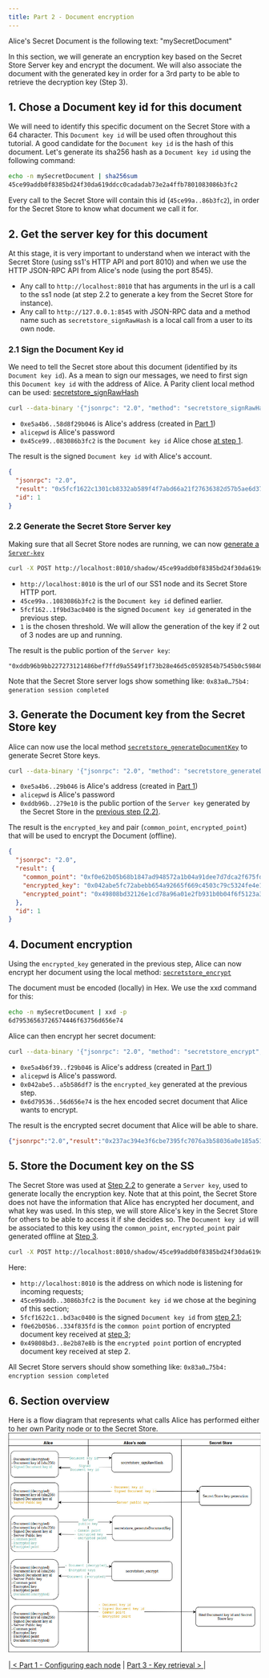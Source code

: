 ```yaml
---
title: Part 2 - Document encryption
---
```



Alice's Secret Document is the following text: "mySecretDocument"

In this section, we will generate an encryption key based on the Secret Store  Server key and encrypt the document. We will also associate the document with the generated key in order for a 3rd party to be able to retrieve the decryption key (Step 3). 

## 1. Chose a Document key id for this document

We will need to identify this specific document on the Secret Store with a 64 character. This `Document key id` will be used often throughout this tutorial. A good candidate for the `Document key id` is the hash of this document. Let's generate its sha256 hash as a `Document key id` using the following command:
```bash 
echo -n mySecretDocument | sha256sum
45ce99addb0f8385bd24f30da619ddcc0cadadab73e2a4ffb7801083086b3fc2
```

Every call to the Secret Store will contain this id (`45ce99a..86b3fc2`), in order for the Secret Store to know what document we call it for.

## 2. Get the server key for this document

At this stage, it is very important to understand when we interact with the Secret Store (using ss1's HTTP API and port 8010) and when we use the HTTP JSON-RPC API from Alice's node (using the port 8545).
- Any call to `http://localhost:8010` that has arguments in the url is a call to the ss1 node (at step 2.2 to generate a key from the Secret Store for instance).
- Any call to `http://127.0.0.1:8545` with JSON-RPC data and a method name such as `secretstore_signRawHash` is a local call from a user to its own node.

### 2.1 Sign the Document Key id

We need to tell the Secret store about this document (identified by its `Document key id`). As a mean to sign our messages, we need to first sign this `Document key id` with the address of Alice.
A Parity client local method can be used:  [secretstore_signRawHash](https://wiki.parity.io/JSONRPC-secretstore-module.html#secretstore_signrawhash00a329c0648769A73afAc7F9381E08FB43dBEA72)
```bash
curl --data-binary '{"jsonrpc": "2.0", "method": "secretstore_signRawHash", "params": ["0xe5a4b6f39b4c3e7203ca8caeecbad58d8f29b046", "alicepwd", "0x45ce99addb0f8385bd24f30da619ddcc0cadadab73e2a4ffb7801083086b3fc2"], "id":1 }' -H 'content-type: application/json' http://127.0.0.1:8545/
```
- `0xe5a4b6..58d8f29b046` is Alice's address (created in [Part 1](Secret-Store-Tutorial-1))
- `alicepwd` is Alice's password
- `0x45ce99..083086b3fc2` is the `Document key id` Alice chose [at step 1](#1-chose-a-document-key-id-for-this-document).

The result is the signed `Document key id` with Alice's account.
```json
{
  "jsonrpc": "2.0",
  "result": "0x5fcf1622c1301cb8332ab589f4f7abd66a21f27636382d57b5ae6d376bab010a2e47c4ad027c96e8e41660d29292c2844454f212b36a7834b64be71f9bd3ac0400",
  "id": 1
}
```

### 2.2 Generate the Secret Store Server key 

Making sure that all Secret Store nodes are running, we can now [generate a `Server-key`](https://wiki.parity.io/Secret-Store.html#server-key-generation-session)

```bash
curl -X POST http://localhost:8010/shadow/45ce99addb0f8385bd24f30da619ddcc0cadadab73e2a4ffb7801083086b3fc2/5fcf1622c1301cb8332ab589f4f7abd66a21f27636382d57b5ae6d376bab010a2e47c4ad027c96e8e41660d29292c2844454f212b36a7834b64be71f9bd3ac0400/1
```
- `http://localhost:8010` is the url of our SS1 node and its Secret Store HTTP port.
- `45ce99a..1083086b3fc2` is the `Document key id` defined earlier.
- `5fcf162..1f9bd3ac0400` is the signed `Document key id` generated in the previous step.
- `1` is the chosen threshold. We will allow the generation of the key if 2 out of 3 nodes are up and running.

The result is the public portion of the `Server key`:
```
"0xddb96b9bb227273121486bef7ffd9a5549f1f73b28e46d5c0592854b7545b0c59846eecd84e7180dec60fe673168d5e789eda21438030eee56dbaaa5b2279e10"
```

Note that the Secret Store server logs show something like:
`0x83a0…75b4: generation session completed`

## 3. Generate the Document key from the Secret Store key 
Alice can now use the local method [`secretstore_generateDocumentKey`](https://wiki.parity.io/JSONRPC-secretstore-module#secretstore_generatedocumentkey) to generate Secret Store keys.

```bash
curl --data-binary '{"jsonrpc": "2.0", "method": "secretstore_generateDocumentKey", "params": ["0xe5a4b6f39b4c3e7203ca8caeecbad58d8f29b046", "alicepwd","0xddb96b9bb227273121486bef7ffd9a5549f1f73b28e46d5c0592854b7545b0c59846eecd84e7180dec60fe673168d5e789eda21438030eee56dbaaa5b2279e10"], "id":1 }' -H 'content-type: application/json' http://127.0.0.1:8545/
```
- `0xe5a4b6..29b046` is Alice's address (created in [Part 1](Secret-Store-Tutorial-1))
- `alicepwd` is Alice's password
- `0xddb96b..279e10` is the public portion of the `Server key` generated by the Secret Store in the [previous step (2.2)](#22-generate-the-secret-store-key).

The result is the `encrypted_key` and pair (`common_point`,  `encrypted_point`) that will be used to encrypt the Document (offline).
```json
{
  "jsonrpc": "2.0",
  "result": {
    "common_point": "0xf0e62b05b68b1847ad948572a1b04a91dee7d7dca2f675fd00c136eb706d491604e0322bb954620dc9145c54729e7b484c0b17a7bda64a1d2392007334f835fd",
    "encrypted_key": "0x042abe5fc72abebb654a92665f669c4503c79c5324fe4e143bf6c5ca3c738352bbc9e5d48e10f55651df8f77af1a4670278c5fc16574b08f3fff0dc8e5e35ab6b305f56d3ba6b8a9b92a8229578f350ac9a180a1eea25367ca0f6feb74dbf2dc5a69e895c99210d7d608320b76a8f736014783babeb405a8aeedb7536a130bc861d74364a388f95d91a48871427932dce5784e9c817971dcca5ad88cb222a3d4dc804f6efdd0193fa1e331382a5b586df7",
    "encrypted_point": "0x49808bd32126e1cd78a96a01e2fb931b0b04f6f5123a3f2fd42e20eaa1aac83a157f7ad4be57518137d51d05a47341bd04b6f873dcd00ac533e783f8e2b87e8b"
  },
  "id": 1
}
```

## 4. Document encryption
Using the  `encrypted_key`  generated in the previous step, Alice can now encrypt her document using the local method: [`secretstore_encrypt`](https://wiki.parity.io/JSONRPC-secretstore-module#secretstore_encrypt)

The document must be encoded (locally) in Hex. We use the xxd command for this:
```bash
echo -n mySecretDocument | xxd -p
6d79536563726574446f63756d656e74
```
Alice can then encrypt her secret document:
```bash
curl --data-binary '{"jsonrpc": "2.0", "method": "secretstore_encrypt", "params": ["0xe5a4b6f39b4c3e7203ca8caeecbad58d8f29b046", "alicepwd", "0x042abe5fc72abebb654a92665f669c4503c79c5324fe4e143bf6c5ca3c738352bbc9e5d48e10f55651df8f77af1a4670278c5fc16574b08f3fff0dc8e5e35ab6b305f56d3ba6b8a9b92a8229578f350ac9a180a1eea25367ca0f6feb74dbf2dc5a69e895c99210d7d608320b76a8f736014783babeb405a8aeedb7536a130bc861d74364a388f95d91a48871427932dce5784e9c817971dcca5ad88cb222a3d4dc804f6efdd0193fa1e331382a5b586df7", "0x6d79536563726574446f63756d656e74"], "id":1 }' -H 'content-type: application/json' http://127.0.0.1:8545/
```
- `0xe5a4b6f39..f29b046` is Alice's address (created in [Part 1](Secret-Store-Tutorial-1))
- `alicepwd` is Alice's password.
- `0x042abe5..a5b586df7` is the `encrypted_key` generated at the previous step.
- `0x6d79536..56d656e74` is the hex encoded secret document that Alice wants to encrypt.


The result is the encrypted secret document that Alice will be able to share.
```json
{"jsonrpc":"2.0","result":"0x237ac394e3f6cbe7395fc7076a3b58036a0e185a519e41b35a87ba73679cc1bb","id":1}
```


## 5. Store the Document key on the SS

The Secret Store was used at [Step 2.2](#22-generate-the-secret-store-key) to generate a `Server key`, used to generate locally the encryption key. Note that at this point, the Secret Store does not have the information that Alice has encrypted her document, and what key was used. In this step, we will store Alice's key in the Secret Store for others to be able to access it if she decides so.
The  `Document key id`  will be associated to this key using the `common_point`,  `encrypted_point` pair generated offline at [Step 3](#3-generate-the-document-key-from-the-secret-store-key).

```bash
curl -X POST http://localhost:8010/shadow/45ce99addb0f8385bd24f30da619ddcc0cadadab73e2a4ffb7801083086b3fc2/5fcf1622c1301cb8332ab589f4f7abd66a21f27636382d57b5ae6d376bab010a2e47c4ad027c96e8e41660d29292c2844454f212b36a7834b64be71f9bd3ac0400/f0e62b05b68b1847ad948572a1b04a91dee7d7dca2f675fd00c136eb706d491604e0322bb954620dc9145c54729e7b484c0b17a7bda64a1d2392007334f835fd/49808bd32126e1cd78a96a01e2fb931b0b04f6f5123a3f2fd42e20eaa1aac83a157f7ad4be57518137d51d05a47341bd04b6f873dcd00ac533e783f8e2b87e8b
```

Here:

-   `http://localhost:8010` is the address on which node is listening for incoming requests;
-   `45ce99addb..3086b3fc2` is the `Document key id` we chose at the begining of this section;
-   `5fcf1622c1..bd3ac0400` is the signed `Document key id` from [step 2.1](#21-sign-the-document-key-id);
-   `f0e62b05b6..334f835fd` is the `common point` portion of encrypted document key received at [step 3](#3-generate-the-document-key-from-the-secret-store-key);
-   `0x49808bd3..8e2b87e8b` is the `encrypted point` portion of encrypted document key received at step 2.

All Secret Store servers should show something like:
`0x83a0…75b4: encryption session completed`

## 6. Section overview

Here is a flow diagram that represents what calls Alice has performed either to her own Parity node or to the Secret Store.
![system overview](images/ss-overview-2.jpg)


|[ < Part 1 - Configuring each node](Secret-Store-Tutorial-1.md) | [ Part 3 - Key retrieval > ](Secret-Store-Tutorial-3.md)|

